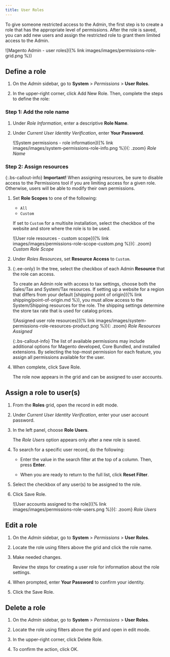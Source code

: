 ```yaml
---
title: User Roles
---
```


To give someone restricted access to the Admin, the first step is to create a role that has the appropriate level of permissions. After the role is saved, you can add new users and assign the restricted role to grant them limited access to the Admin.

![Magento Admin - user roles]({% link images/images/permissions-role-grid.png %})

## Define a role

1. On the _Admin_ sidebar, go to **System** > _Permissions_ > **User Roles**.

1. In the upper-right corner, click <span class="btn">Add New Role</span>. Then, complete the steps to define the role:

### Step 1: Add the role name

1. Under _Role Information_, enter a descriptive **Role Name**.

1. Under _Current User Identity Verification_, enter **Your Password**.

    ![System permissions - role information]({% link images/images/system-permissions-role-info.png %}){: .zoom}
    _Role Name_

### Step 2: Assign resources

{:.bs-callout-info}
**Important!** When assigning resources, be sure to disable access to the Permissions tool if you are limiting access for a given role. Otherwise, users will be able to modify their own permissions.

1. Set **Role Scopes** to one of the following:

    - `All`
    - `Custom`

   <span class="ee-only"></span>If set to `Custom` for a multisite installation, select the checkbox of the website and store where the role is to be used.

    ![User role resources - custom scope]({% link images/images/permissions-role-scope-custom.png %}){: .zoom}
    _Custom Role Scope_

1. Under _Roles Resources_, set **Resource Access** to `Custom`.

1. {:.ee-only} In the tree, select the checkbox of each Admin **Resource** that the role can access.

    To create an Admin role with access to tax settings, choose both the Sales/Tax and System/Tax resources. If setting up a website for a region that differs from your default [shipping point of origin]({% link shipping/point-of-origin.md %}), you must allow access to the System/Shipping resources for the role. The shipping settings determine the store tax rate that is used for catalog prices.

    ![Assigned user role resources]({% link images/images/system-permissions-role-resources-product.png %}){: .zoom}
    _Role Resources Assigned_

    {:.bs-callout-info}
    The list of available permissions may include additional options for Magento developed, Core Bundled, and installed extensions. By selecting the top-most permission for each feature, you assign all permissions available for the user.

1. When complete, click <span class="btn">Save Role</span>.

    The role now appears in the grid and can be assigned to user accounts.

## Assign a role to user(s)

1. From the **Roles** grid, open the record in edit mode.

1. Under _Current User Identity Verification_, enter your user account password.

1. In the left panel, choose **Role Users**.

    The _Role Users_ option appears only after a new role is saved.

1. To search for a specific user record, do the following:

    - Enter the value in the search filter at the top of a column. Then, press **Enter**.

    - When you are ready to return to the full list, click **Reset Filter**.

1. Select the checkbox of any user(s) to be assigned to the role.

1. Click <span class="btn">Save Role</span>.

    ![User accounts assigned to the role]({% link images/images/permissions-role-users.png %}){: .zoom}
    _Role Users_

## Edit a role

1. On the _Admin_ sidebar, go to **System** > _Permissions_ > **User Roles**.

1. Locate the role using filters above the grid and click the role name.

1. Make needed changes.

   Review the steps for creating a user role for information about the role settings.

1. When prompted, enter **Your Password** to confirm your identity.

1. Click the <span class="btn">Save Role</span>.

## Delete a role

1. On the _Admin_ sidebar, go to **System** > _Permissions_ > **User Roles**.

1. Locate the role using filters above the grid and open in edit mode.

1. In the upper-right corner, click <span class="btn">Delete Role</span>.

1. To confirm the action, click <span class="btn">OK</span>.
